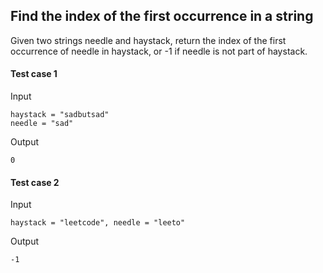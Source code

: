 ## Find the index of the first occurrence in a string

Given two strings needle and haystack, return the index of the first occurrence of needle in haystack, or -1 if needle is not part of haystack.

#### Test case 1

Input

```
haystack = "sadbutsad" 
needle = "sad"
```

Output

```
0
```

#### Test case 2

Input

```
haystack = "leetcode", needle = "leeto"
```

Output

```
-1
```
